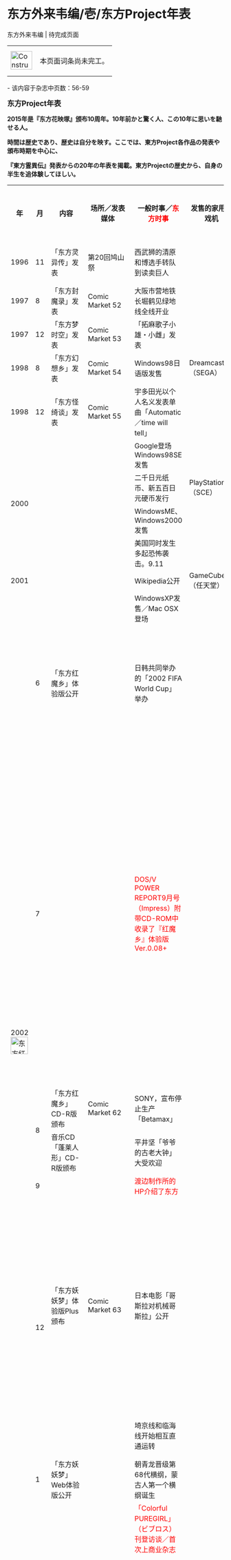 # 东方外来韦编/壱/东方Project年表

<!-- source html: G:\repos\THBWiki-Markdown-Builder\THBWikiMarkdown\Temp\main\4\4f\ns0%3A%E4%B8%9C%E6%96%B9%E5%A4%96%E6%9D%A5%E9%9F%A6%E7%BC%96%2F%E5%A3%B1%2F%E4%B8%9C%E6%96%B9Project%E5%B9%B4%E8%A1%A8.html -->

东方外来韦编 | 待完成页面

<center>

<table>
<tbody><tr>
<td class="mbox-image"><div style="width: 52px;">
  <a href="./文件-ConstructionClock.png.md" class="image"><img alt="ConstructionClock.png" src="https://upload.thwiki.cc/thumb/f/f1/ConstructionClock.png/50px-ConstructionClock.png" decoding="async" loading="lazy" width="50" height="43" srcset="https://upload.thwiki.cc/thumb/f/f1/ConstructionClock.png/75px-ConstructionClock.png 1.5x, https://upload.thwiki.cc/thumb/f/f1/ConstructionClock.png/100px-ConstructionClock.png 2x" data-file-width="689" data-file-height="587"></a></div></td>
<td class="mbox-text" style=""><br>本页面词条尚未完工。<br><br></td>
</tr>
</tbody></table>


</center>
- 该内容于杂志中页数：56-59

  
<big> **东方Project年表** </big>  

 **2015年是『东方花映塚』颁布10周年。10年前かと驚く人、この10年に思いを馳せる人。**   

 **時間は歴史であり、歴史は自分を映す。ここでは、東方Project各作品の発表や頒布時期を中心に、**   

 **『東方霊異伝』発表からの20年の年表を揭載。東方Projectの歴史から、自身の半生を追体験してほしい。** 
  


<table>

<tbody><tr>
<th>年</th>
<th>月</th>
<th>内容</th>
<th>场所／发表媒体</th>
<th>一般时事／<span style="color:red;">东方时事</span></th>
<th>发售的家用游戏机</th>
<th>备考</th>
<th>初登场角色
</th></tr>
<tr>
<td>1996</td>
<td>11</td>
<td>「东方灵异传」发表</td>
<td>第20回鸠山祭</td>
<td>西武狮的清原和博选手转队到读卖巨人</td>
<td></td>
<td></td>
<td>博丽灵梦
</td></tr>
<tr>
<td>1997</td>
<td>8</td>
<td>「东方封魔录」发表</td>
<td>Comic Market 52</td>
<td>大阪市营地铁长堀鹤见绿地线全线开业</td>
<td></td>
<td></td>
<td>魔理沙
</td></tr>
<tr>
<td>1997</td>
<td>12</td>
<td>「东方梦时空」发表</td>
<td>Comic Market 53</td>
<td>「拓麻歌子小雄・小雌」发表</td>
<td></td>
<td></td>
<td>
</td></tr>
<tr>
<td>1998</td>
<td>8</td>
<td>「东方幻想乡」发表</td>
<td>Comic Market 54</td>
<td>Windows98日语版发售</td>
<td>Dreamcast（SEGA）</td>
<td></td>
<td>幽香
</td></tr>
<tr>
<td>1998</td>
<td>12</td>
<td>「东方怪绮谈」发表</td>
<td>Comic Market 55</td>
<td>宇多田光以个人名义发表单曲「Automatic／time will tell」</td>
<td></td>
<td></td>
<td>爱丽丝
</td></tr>
<tr>
<td></td>
<td></td>
<td></td>
<td></td>
<td>Google登场<br>Windows98SE发售</td>
<td></td>
<td></td>
<td>
</td></tr>
<tr>
<td rowspan="2">2000</td>
<td></td>
<td></td>
<td></td>
<td>二千日元纸币、新五百日元硬币发行</td>
<td>PlayStation2（SCE）</td>
<td></td>
<td>
</td></tr>
<tr>
<td></td>
<td></td>
<td></td>
<td>WindowsME、Windows2000发售</td>
<td></td>
<td></td>
<td>
</td></tr>
<tr>
<td rowspan="3">2001</td>
<td></td>
<td></td>
<td></td>
<td>美国同时发生多起恐怖袭击。9.11</td>
<td></td>
<td></td>
<td>
</td></tr>
<tr>
<td></td>
<td></td>
<td></td>
<td>Wikipedia公开</td>
<td>GameCube（任天堂）</td>
<td></td>
<td>
</td></tr>
<tr>
<td></td>
<td></td>
<td></td>
<td>WindowsXP发售／Mac OSX登场</td>
<td></td>
<td></td>
<td>
</td></tr>
<tr>
<td rowspan="7">2002<br><a href="./东方红魔乡.md" title="东方红魔乡"><img alt="东方红魔乡封面.jpg" src="https://upload.thwiki.cc/thumb/b/b2/%E4%B8%9C%E6%96%B9%E7%BA%A2%E9%AD%94%E4%B9%A1%E5%B0%81%E9%9D%A2.jpg/40px-%E4%B8%9C%E6%96%B9%E7%BA%A2%E9%AD%94%E4%B9%A1%E5%B0%81%E9%9D%A2.jpg" decoding="async" loading="lazy" width="40" height="40" srcset="https://upload.thwiki.cc/thumb/b/b2/%E4%B8%9C%E6%96%B9%E7%BA%A2%E9%AD%94%E4%B9%A1%E5%B0%81%E9%9D%A2.jpg/60px-%E4%B8%9C%E6%96%B9%E7%BA%A2%E9%AD%94%E4%B9%A1%E5%B0%81%E9%9D%A2.jpg 1.5x, https://upload.thwiki.cc/thumb/b/b2/%E4%B8%9C%E6%96%B9%E7%BA%A2%E9%AD%94%E4%B9%A1%E5%B0%81%E9%9D%A2.jpg/80px-%E4%B8%9C%E6%96%B9%E7%BA%A2%E9%AD%94%E4%B9%A1%E5%B0%81%E9%9D%A2.jpg 2x" data-file-width="480" data-file-height="474"></a></td>
<td>6</td>
<td>「东方红魔乡」体验版公开</td>
<td></td>
<td>日韩共同举办的「2002 FIFA World Cup」举办</td>
<td></td>
<td></td>
<td>露米娅／琪露诺／红美铃
</td></tr>
<tr>
<td>7</td>
<td></td>
<td></td>
<td><span style="color:red;">DOS/V POWER REPORT9月号（Impress）附带CD-ROM中收录了『红魔乡』体验版Ver.0.08+</span></td>
<td></td>
<td></td>
<td>帕秋莉·诺蕾姬／十六夜咲夜／蕾米莉亚·斯卡蕾特／芙兰朵露·斯卡蕾特<sup id="cite_ref-1" class="reference"><a href="#cite_note-1">1</a></sup>
</td></tr>
<tr>
<td rowspan="2">8</td>
<td>「东方红魔乡」CD-R版颁布</td>
<td>Comic Market 62</td>
<td>SONY，宣布停止生产「Betamax」</td>
<td></td>
<td>印刷版于同年9/27开始店铺委托</td>
<td>
</td></tr>
<tr>
<td>音乐CD「蓬莱人形」CD-R版颁布</td>
<td></td>
<td>平井坚「爷爷的古老大钟」大受欢迎</td>
<td></td>
<td>印刷版在C63</td>
<td>
</td></tr>
<tr>
<td>9</td>
<td></td>
<td></td>
<td><span style="color:red;">渡边制作所的HP介绍了东方</span></td>
<td></td>
<td></td>
<td>
</td></tr>
<tr>
<td rowspan="2">12</td>
<td>「东方妖妖梦」体验版Plus颁布</td>
<td>Comic Market 63</td>
<td>日本电影「哥斯拉对机械哥斯拉」公开</td>
<td></td>
<td>过去有过体验版plus（有大量音乐数据）</td>
<td>蕾蒂·霍瓦特洛克／橙／爱丽丝·玛格特洛依德
</td></tr>
<tr>
<td></td>
<td></td>
<td>埼京线和临海线开始相互直通运转</td>
<td></td>
<td>C63有东方Project二次创作社团1个</td>
<td>
</td></tr>
<tr>
<td rowspan="4">2003<br><a href="./东方妖妖梦.md" title="东方妖妖梦"><img alt="东方妖妖梦封面.jpg" src="https://upload.thwiki.cc/thumb/a/a7/%E4%B8%9C%E6%96%B9%E5%A6%96%E5%A6%96%E6%A2%A6%E5%B0%81%E9%9D%A2.jpg/40px-%E4%B8%9C%E6%96%B9%E5%A6%96%E5%A6%96%E6%A2%A6%E5%B0%81%E9%9D%A2.jpg" decoding="async" loading="lazy" width="40" height="40" srcset="https://upload.thwiki.cc/thumb/a/a7/%E4%B8%9C%E6%96%B9%E5%A6%96%E5%A6%96%E6%A2%A6%E5%B0%81%E9%9D%A2.jpg/60px-%E4%B8%9C%E6%96%B9%E5%A6%96%E5%A6%96%E6%A2%A6%E5%B0%81%E9%9D%A2.jpg 1.5x, https://upload.thwiki.cc/thumb/a/a7/%E4%B8%9C%E6%96%B9%E5%A6%96%E5%A6%96%E6%A2%A6%E5%B0%81%E9%9D%A2.jpg/80px-%E4%B8%9C%E6%96%B9%E5%A6%96%E5%A6%96%E6%A2%A6%E5%B0%81%E9%9D%A2.jpg 2x" data-file-width="1000" data-file-height="988"></a></td>
<td>1</td>
<td>「东方妖妖梦」Web体验版公开</td>
<td></td>
<td>朝青龙晋级第68代横纲，蒙古人第一个横纲诞生</td>
<td></td>
<td></td>
<td>
</td></tr>
<tr>
<td rowspan="2">8</td>
<td></td>
<td></td>
<td><span style="color:red;">「Colorful PUREGIRL」（ビブロス）刊登访谈／首次上商业杂志</span></td>
<td></td>
<td></td>
<td>
</td></tr>
<tr>
<td>「东方妖妖梦」颁布</td>
<td>Comic Market 64</td>
<td>西方电影「加勒比海盗／黑珍珠号的诅咒」公开</td>
<td></td>
<td>东方关联社团数：12个</td>
<td>莉莉霍瓦特／露娜萨·普莉兹姆利巴／梅露兰·普莉兹姆利巴／莉莉卡·普莉兹姆利巴
</td></tr>
<tr>
<td>12</td>
<td>音乐CD「莲台野夜行」颁布</td>
<td>Comic Market 65</td>
<td>地面数字电视于一部分地区开始放送</td>
<td></td>
<td>「秘封俱乐部」第1弹</td>
<td>宇佐见莲子／玛艾露贝莉·赫恩
</td></tr>
<tr>
<td rowspan="11">2004<br><a href="./东方永夜抄.md" title="东方永夜抄"><img alt="东方永夜抄封面.jpg" src="https://upload.thwiki.cc/thumb/e/ee/%E4%B8%9C%E6%96%B9%E6%B0%B8%E5%A4%9C%E6%8A%84%E5%B0%81%E9%9D%A2.jpg/40px-%E4%B8%9C%E6%96%B9%E6%B0%B8%E5%A4%9C%E6%8A%84%E5%B0%81%E9%9D%A2.jpg" decoding="async" loading="lazy" width="40" height="40" srcset="https://upload.thwiki.cc/thumb/e/ee/%E4%B8%9C%E6%96%B9%E6%B0%B8%E5%A4%9C%E6%8A%84%E5%B0%81%E9%9D%A2.jpg/60px-%E4%B8%9C%E6%96%B9%E6%B0%B8%E5%A4%9C%E6%8A%84%E5%B0%81%E9%9D%A2.jpg 1.5x, https://upload.thwiki.cc/thumb/e/ee/%E4%B8%9C%E6%96%B9%E6%B0%B8%E5%A4%9C%E6%8A%84%E5%B0%81%E9%9D%A2.jpg/80px-%E4%B8%9C%E6%96%B9%E6%B0%B8%E5%A4%9C%E6%8A%84%E5%B0%81%E9%9D%A2.jpg 2x" data-file-width="1000" data-file-height="988"></a><br><br><a href="./东方萃梦想.md" title="东方萃梦想"><img alt="东方萃梦想封面.jpg" src="https://upload.thwiki.cc/thumb/8/87/%E4%B8%9C%E6%96%B9%E8%90%83%E6%A2%A6%E6%83%B3%E5%B0%81%E9%9D%A2.jpg/40px-%E4%B8%9C%E6%96%B9%E8%90%83%E6%A2%A6%E6%83%B3%E5%B0%81%E9%9D%A2.jpg" decoding="async" loading="lazy" width="40" height="40" srcset="https://upload.thwiki.cc/thumb/8/87/%E4%B8%9C%E6%96%B9%E8%90%83%E6%A2%A6%E6%83%B3%E5%B0%81%E9%9D%A2.jpg/60px-%E4%B8%9C%E6%96%B9%E8%90%83%E6%A2%A6%E6%83%B3%E5%B0%81%E9%9D%A2.jpg 1.5x, https://upload.thwiki.cc/thumb/8/87/%E4%B8%9C%E6%96%B9%E8%90%83%E6%A2%A6%E6%83%B3%E5%B0%81%E9%9D%A2.jpg/80px-%E4%B8%9C%E6%96%B9%E8%90%83%E6%A2%A6%E6%83%B3%E5%B0%81%E9%9D%A2.jpg 2x" data-file-width="606" data-file-height="600"></a></td>
<td>1</td>
<td>小说「东方香霖堂」开始连载</td>
<td>Colorful PUREGIRL（ビブロス）</td>
<td>GBA「精灵宝可梦 火红·叶绿」发售</td>
<td></td>
<td></td>
<td>森近霖之助
</td></tr>
<tr>
<td>3</td>
<td></td>
<td></td>
<td>mixi开始服务（FB日语版则在2008年）</td>
<td></td>
<td></td>
<td>
</td></tr>
<tr>
<td rowspan="3">4</td>
<td>第1回「博丽神社例大祭」举办</td>
<td>大田区产业广场PiO</td>
<td>TV动画「keroro军曹」开始播送</td>
<td></td>
<td>以例大祭用妖妖梦体验版为比赛内容的Score Attack大会</td>
<td>
</td></tr>
<tr>
<td>「东方永夜抄」体验版Plus颁布</td>
<td></td>
<td>营团地铁民营化后东京地铁诞生</td>
<td></td>
<td></td>
<td>莉格露·奈特巴格／米斯蒂娅·萝蕾拉／上白泽慧音
</td></tr>
<tr>
<td>「东方萃梦想」动作试验版颁布</td>
<td></td>
<td>法科研究生院设立</td>
<td></td>
<td>与黄昏边境共同开发</td>
<td>
</td></tr>
<tr>
<td rowspan="2">8</td>
<td>「东方永夜抄」颁布</td>
<td>Comic Market 66</td>
<td>柔道男子60kg级的野村忠宏选手达成奥林匹克运动会三连霸</td>
<td></td>
<td></td>
<td>铃仙·优昙华院·因幡／八意永琳／蓬莱山辉夜／藤原妹红
</td></tr>
<tr>
<td>「东方萃梦想」体验版颁布</td>
<td></td>
<td>TV电视剧「冬季恋歌」最终回</td>
<td></td>
<td></td>
<td>
</td></tr>
<tr>
<td>10</td>
<td></td>
<td></td>
<td><span style="color:red;">在明治大学公演「东方的黎明」</span></td>
<td></td>
<td></td>
<td>
</td></tr>
<tr>
<td rowspan="2">12</td>
<td>音乐CD「梦违科学世纪」颁布</td>
<td>Comic Market 67</td>
<td>东京国际空港的国内线第2旅客航站楼开馆</td>
<td></td>
<td>「秘封俱乐部」第2弹</td>
<td></td>
<td>
</td></tr>
<tr>
<td>「东方萃梦想」颁布</td>
<td></td>
<td>福冈软银鹰诞生</td>
<td></td>
<td></td>
<td>伊吹萃香
</td></tr>
<tr>
<td>12</td>
<td></td>
<td></td>
<td>我我欺诈的名称由警视厅统一为汇款欺诈</td>
<td>Nintendo DS（任天堂）<br>PlayStation Portable（SCE）</td>
<td></td>
<td>
</td></tr>
<tr>
<td rowspan="8">2005<br><a href="./东方花映塚.md" title="东方花映塚"><img alt="东方花映塚封面.jpg" src="https://upload.thwiki.cc/thumb/6/67/%E4%B8%9C%E6%96%B9%E8%8A%B1%E6%98%A0%E5%A1%9A%E5%B0%81%E9%9D%A2.jpg/40px-%E4%B8%9C%E6%96%B9%E8%8A%B1%E6%98%A0%E5%A1%9A%E5%B0%81%E9%9D%A2.jpg" decoding="async" loading="lazy" width="40" height="40" srcset="https://upload.thwiki.cc/thumb/6/67/%E4%B8%9C%E6%96%B9%E8%8A%B1%E6%98%A0%E5%A1%9A%E5%B0%81%E9%9D%A2.jpg/60px-%E4%B8%9C%E6%96%B9%E8%8A%B1%E6%98%A0%E5%A1%9A%E5%B0%81%E9%9D%A2.jpg 1.5x, https://upload.thwiki.cc/thumb/6/67/%E4%B8%9C%E6%96%B9%E8%8A%B1%E6%98%A0%E5%A1%9A%E5%B0%81%E9%9D%A2.jpg/80px-%E4%B8%9C%E6%96%B9%E8%8A%B1%E6%98%A0%E5%A1%9A%E5%B0%81%E9%9D%A2.jpg 2x" data-file-width="1001" data-file-height="989"></a><br><br><a href="./东方文花帖.md" title="东方文花帖"><img alt="东方文花帖封面.jpg" src="https://upload.thwiki.cc/thumb/4/43/%E4%B8%9C%E6%96%B9%E6%96%87%E8%8A%B1%E5%B8%96%E5%B0%81%E9%9D%A2.jpg/40px-%E4%B8%9C%E6%96%B9%E6%96%87%E8%8A%B1%E5%B8%96%E5%B0%81%E9%9D%A2.jpg" decoding="async" loading="lazy" width="40" height="40" srcset="https://upload.thwiki.cc/thumb/4/43/%E4%B8%9C%E6%96%B9%E6%96%87%E8%8A%B1%E5%B8%96%E5%B0%81%E9%9D%A2.jpg/60px-%E4%B8%9C%E6%96%B9%E6%96%87%E8%8A%B1%E5%B8%96%E5%B0%81%E9%9D%A2.jpg 1.5x, https://upload.thwiki.cc/thumb/4/43/%E4%B8%9C%E6%96%B9%E6%96%87%E8%8A%B1%E5%B8%96%E5%B0%81%E9%9D%A2.jpg/80px-%E4%B8%9C%E6%96%B9%E6%96%87%E8%8A%B1%E5%B8%96%E5%B0%81%E9%9D%A2.jpg 2x" data-file-width="1000" data-file-height="988"></a>
</td>
<td rowspan="2">5</td>
<td>第2回「博丽神社例大祭」举办</td>
<td></td>
<td>PC游戏「侠盗猎车手Ⅲ」被国内多数自治团体指定为有害图书</td>
<td></td>
<td></td>
<td>
</td></tr>
<tr>
<td>「东方花映塚」体验版Plus颁布</td>
<td></td>
<td>最后一次实施废止确定巨额纳税人（富豪排名榜）的告示</td>
<td></td>
<td></td>
<td>
</td></tr>
<tr>
<td>6</td>
<td>漫画「东方三月精」（松仓版）连载</td>
<td>Comp-Ace（角川书店）</td>
<td>国内检测出首例禽流感</td>
<td></td>
<td></td>
<td>桑尼米尔克／露娜切露德／斯塔萨菲雅
</td></tr>
<tr>
<td rowspan="2">8</td>
<td>书籍「东方文花帖」发售</td>
<td>一迅社</td>
<td>iTunes Music Store于日本开始服务</td>
<td></td>
<td></td>
<td>射命丸文
</td></tr>
<tr>
<td>「东方花映塚」颁布</td>
<td>Comic Market 68</td>
<td>筑波快线开通</td>
<td></td>
<td></td>
<td>风见幽香／小野塚小町／四季映姬·夜摩仙那度
</td></tr>
<tr>
<td>10</td>
<td>同人志「东方紫香花」发售</td>
<td>株式会社虎之穴</td>
<td>大震撼达成Classic三冠</td>
<td></td>
<td></td>
<td>
</td></tr>
<tr>
<td rowspan="2">12</td>
<td>「东方文花帖」颁布</td>
<td>Comic Market 69</td>
<td>日本发售第一支支持1seg的移动电话「W33SA」</td>
<td></td>
<td></td>
<td>
</td></tr>
<tr>
<td></td>
<td></td>
<td>AKB48初登场</td>
<td>Xbox 360（Microsoft）</td>
<td></td>
<td>
</td></tr>
<tr>
<td rowspan="10">2006</td>
<td>4</td>
<td></td>
<td></td>
<td><span style="color:red;">ビブロス倒闭导致「香霖堂」的连载一时中断</span></td>
<td></td>
<td></td>
<td>
</td></tr>
<tr>
<td rowspan="3">5</td>
<td>第3回「博丽神社例大祭」举办</td>
<td>池袋Sunshine City文化会馆</td>
<td>日本成为联合国人权理事会的理事国</td>
<td></td>
<td></td>
<td>
</td></tr>
<tr>
<td>音乐CD「卯酉东海道」颁布</td>
<td></td>
<td>秋叶原的交通博物馆闭馆</td>
<td></td>
<td>「秘封俱乐部」第3弹</td>
<td>
</td></tr>
<tr>
<td>音乐CD「幺乐团的历史1」颁布</td>
<td></td>
<td>TV动画「凉宫春日的忧郁」播送</td>
<td></td>
<td>旧作的Soundtrack系列</td>
<td>稗田阿求
</td></tr>
<tr>
<td>8</td>
<td>音乐CD「大空魔术」颁布</td>
<td>Comic Market 70</td>
<td>冥王星被移除行星并归入矮行星</td>
<td></td>
<td>「秘封俱乐部」第4弹</td>
<td>
</td></tr>
<tr>
<td>11</td>
<td>京都国际漫画博物馆开馆</td>
<td></td>
<td></td>
<td>PlayStation3（SEC）</td>
<td></td>
<td>
</td></tr>
<tr>
<td rowspan="4">12</td>
<td>书籍「东方求闻史纪」发售</td>
<td>一迅社</td>
<td>地面数字电视于日本全国开始放送</td>
<td>Wii（任天堂）</td>
<td></td>
<td>
</td></tr>
<tr>
<td>音乐CD「幺乐团的历史2」颁布</td>
<td>Comic Market 71</td>
<td>「mixi」入选新语、流行语大赏Top10</td>
<td></td>
<td></td>
<td>
</td></tr>
<tr>
<td>音乐CD「幺乐团的历史3」颁布</td>
<td></td>
<td></td>
<td></td>
<td></td>
<td>
</td></tr>
<tr>
<td></td>
<td></td>
<td>niconico视频（暂定）开始服务</td>
<td></td>
<td></td>
<td>
</td></tr>
<tr>
<td rowspan="13">2007<br><a href="./东方风神录.md" title="东方风神录"><img alt="东方风神录封面.jpg" src="https://upload.thwiki.cc/thumb/4/49/%E4%B8%9C%E6%96%B9%E9%A3%8E%E7%A5%9E%E5%BD%95%E5%B0%81%E9%9D%A2.jpg/40px-%E4%B8%9C%E6%96%B9%E9%A3%8E%E7%A5%9E%E5%BD%95%E5%B0%81%E9%9D%A2.jpg" decoding="async" loading="lazy" width="40" height="40" srcset="https://upload.thwiki.cc/thumb/4/49/%E4%B8%9C%E6%96%B9%E9%A3%8E%E7%A5%9E%E5%BD%95%E5%B0%81%E9%9D%A2.jpg/60px-%E4%B8%9C%E6%96%B9%E9%A3%8E%E7%A5%9E%E5%BD%95%E5%B0%81%E9%9D%A2.jpg 1.5x, https://upload.thwiki.cc/thumb/4/49/%E4%B8%9C%E6%96%B9%E9%A3%8E%E7%A5%9E%E5%BD%95%E5%B0%81%E9%9D%A2.jpg/80px-%E4%B8%9C%E6%96%B9%E9%A3%8E%E7%A5%9E%E5%BD%95%E5%B0%81%E9%9D%A2.jpg 2x" data-file-width="1000" data-file-height="988"></a></td>
<td>1</td>
<td>书籍「东方三月精」（松仓版）发售</td>
<td>角川书店</td>
<td>Windows Vista发售</td>
<td></td>
<td></td>
<td>
</td></tr>
<tr>
<td>3</td>
<td></td>
<td></td>
<td>niconico视频恢复服务</td>
<td></td>
<td></td>
<td>
</td></tr>
<tr>
<td rowspan="2">5</td>
<td>第4回「博丽神社例大祭」举办</td>
<td>池袋Sunshine City文化会馆</td>
<td>警察厅开始实施搜查特别报奖金制度</td>
<td></td>
<td></td>
<td>
</td></tr>
<tr>
<td>「东方风神录」体验版颁布</td>
<td></td>
<td></td>
<td></td>
<td></td>
<td>秋静叶／秋穰子／键山雏／河城荷取
</td></tr>
<tr>
<td rowspan="3">6</td>
<td>漫画「东方儚月抄」开始连载</td>
<td>ComicRex（一迅社）</td>
<td>驾驶证新增中型、中型第二种、中型临时证</td>
<td></td>
<td></td>
<td>绵月丰姬／绵月依姬
</td></tr>
<tr>
<td>小说「东方儚月抄」开始连载</td>
<td>Chara☆Mel（一迅社）</td>
<td></td>
<td></td>
<td></td>
<td>
</td></tr>
<tr>
<td>漫画「月上的因幡和地上的因幡」开始连载</td>
<td>まんが4コマKINGSぱれっと（一迅社）</td>
<td></td>
<td></td>
<td></td>
<td>
</td></tr>
<tr>
<td rowspan="3">8</td>
<td>「东方风神录」颁布</td>
<td>Comic Market 72</td>
<td>作为世界SF大会首次在亚洲举办的Nippon2007召开</td>
<td></td>
<td></td>
<td>犬走椛／东风谷早苗／八坂神奈子／洩矢诹访子
</td></tr>
<tr>
<td>「东方绯想天」体验版颁布</td>
<td></td>
<td>「初音未来」发售</td>
<td></td>
<td></td>
<td>
</td></tr>
<tr>
<td></td>
<td></td>
<td><span style="color:red;">在第38回一桥祭公演「幻想传承～创作的继承与终点～」</span></td>
<td></td>
<td></td>
<td>
</td></tr>
<tr>
<td rowspan="3">12</td>
<td>音乐CD「幺乐团的历史4」颁布</td>
<td>Comic Market 73</td>
<td>音乐社团「郁金香」解散</td>
<td></td>
<td></td>
<td>
</td></tr>
<tr>
<td>音乐CD「幺乐团的历史5」颁布</td>
<td></td>
<td></td>
<td></td>
<td></td>
<td>
</td></tr>
<tr>
<td></td>
<td></td>
<td><span style="color:red;">酒鬼会「黄昏酒场～Uwabami Breakers～」颁布</span></td>
<td></td>
<td></td>
<td>
</td></tr>
<tr>
<td rowspan="7">2008<br><a href="./东方地灵殿.md" title="东方地灵殿"><img alt="东方地灵殿封面.jpg" src="https://upload.thwiki.cc/thumb/7/79/%E4%B8%9C%E6%96%B9%E5%9C%B0%E7%81%B5%E6%AE%BF%E5%B0%81%E9%9D%A2.jpg/40px-%E4%B8%9C%E6%96%B9%E5%9C%B0%E7%81%B5%E6%AE%BF%E5%B0%81%E9%9D%A2.jpg" decoding="async" loading="lazy" width="40" height="40" srcset="https://upload.thwiki.cc/thumb/7/79/%E4%B8%9C%E6%96%B9%E5%9C%B0%E7%81%B5%E6%AE%BF%E5%B0%81%E9%9D%A2.jpg/60px-%E4%B8%9C%E6%96%B9%E5%9C%B0%E7%81%B5%E6%AE%BF%E5%B0%81%E9%9D%A2.jpg 1.5x, https://upload.thwiki.cc/thumb/7/79/%E4%B8%9C%E6%96%B9%E5%9C%B0%E7%81%B5%E6%AE%BF%E5%B0%81%E9%9D%A2.jpg/80px-%E4%B8%9C%E6%96%B9%E5%9C%B0%E7%81%B5%E6%AE%BF%E5%B0%81%E9%9D%A2.jpg 2x" data-file-width="1000" data-file-height="988"></a><br><br><a href="./东方绯想天.md" title="东方绯想天"><img alt="东方绯想天封面.jpg" src="https://upload.thwiki.cc/thumb/f/f4/%E4%B8%9C%E6%96%B9%E7%BB%AF%E6%83%B3%E5%A4%A9%E5%B0%81%E9%9D%A2.jpg/40px-%E4%B8%9C%E6%96%B9%E7%BB%AF%E6%83%B3%E5%A4%A9%E5%B0%81%E9%9D%A2.jpg" decoding="async" loading="lazy" width="40" height="40" srcset="https://upload.thwiki.cc/thumb/f/f4/%E4%B8%9C%E6%96%B9%E7%BB%AF%E6%83%B3%E5%A4%A9%E5%B0%81%E9%9D%A2.jpg/60px-%E4%B8%9C%E6%96%B9%E7%BB%AF%E6%83%B3%E5%A4%A9%E5%B0%81%E9%9D%A2.jpg 1.5x, https://upload.thwiki.cc/thumb/f/f4/%E4%B8%9C%E6%96%B9%E7%BB%AF%E6%83%B3%E5%A4%A9%E5%B0%81%E9%9D%A2.jpg/80px-%E4%B8%9C%E6%96%B9%E7%BB%AF%E6%83%B3%E5%A4%A9%E5%B0%81%E9%9D%A2.jpg 2x" data-file-width="400" data-file-height="395"></a></td>
<td>1</td>
<td>漫画「东方三月精」（比良坂版1）1卷发售</td>
<td>角川书店</td>
<td>松下电器产业发表从10月开始更名为Panasonic株式会社</td>
<td></td>
<td></td>
<td>
</td></tr>
<tr>
<td>4</td>
<td>漫画「东方儚月抄」上卷发售</td>
<td>一迅社</td>
<td></td>
<td></td>
<td></td>
<td>
</td></tr>
<tr>
<td rowspan="3">5</td>
<td>第5回「博丽神社例大祭」举办</td>
<td>东京国际展示场</td>
<td>时隔19年系列新作「夺宝奇兵4／水晶头骨王国」公开</td>
<td></td>
<td></td>
<td>
</td></tr>
<tr>
<td>「东方地灵殿」体验版颁布</td>
<td></td>
<td></td>
<td></td>
<td></td>
<td>琪斯美／黑谷山女／水桥帕露西／古明地觉<sup id="cite_ref-2" class="reference"><a href="#cite_note-2">2</a></sup>
</td></tr>
<tr>
<td>「东方绯想天」颁布</td>
<td></td>
<td></td>
<td></td>
<td></td>
<td>永江衣玖／比那名居天子
</td></tr>
<tr>
<td>8</td>
<td>「东方地灵殿」颁布</td>
<td>Comic Market 74</td>
<td>在北京奥林匹克运动会上北岛康介成功连续在2次奥林匹克运动会上称霸2种项目</td>
<td></td>
<td></td>
<td>火焰猫燐／灵乌路空／古明地恋
</td></tr>
<tr>
<td>12</td>
<td>漫画「东方儚月抄」中卷发售</td>
<td>一迅社</td>
<td>新宿KOMA剧场闭馆</td>
<td></td>
<td></td>
<td>
</td></tr>
<tr>
<td rowspan="12">2009<br><a href="./东方星莲船.md" title="东方星莲船"><img alt="东方星莲船封面.jpg" src="https://upload.thwiki.cc/thumb/0/0d/%E4%B8%9C%E6%96%B9%E6%98%9F%E8%8E%B2%E8%88%B9%E5%B0%81%E9%9D%A2.jpg/40px-%E4%B8%9C%E6%96%B9%E6%98%9F%E8%8E%B2%E8%88%B9%E5%B0%81%E9%9D%A2.jpg" decoding="async" loading="lazy" width="40" height="40" srcset="https://upload.thwiki.cc/thumb/0/0d/%E4%B8%9C%E6%96%B9%E6%98%9F%E8%8E%B2%E8%88%B9%E5%B0%81%E9%9D%A2.jpg/60px-%E4%B8%9C%E6%96%B9%E6%98%9F%E8%8E%B2%E8%88%B9%E5%B0%81%E9%9D%A2.jpg 1.5x, https://upload.thwiki.cc/thumb/0/0d/%E4%B8%9C%E6%96%B9%E6%98%9F%E8%8E%B2%E8%88%B9%E5%B0%81%E9%9D%A2.jpg/80px-%E4%B8%9C%E6%96%B9%E6%98%9F%E8%8E%B2%E8%88%B9%E5%B0%81%E9%9D%A2.jpg 2x" data-file-width="1000" data-file-height="988"></a><br><br><a href="./东方非想天则.md" title="东方非想天则"><img alt="东方非想天则封面.jpg" src="https://upload.thwiki.cc/thumb/5/5a/%E4%B8%9C%E6%96%B9%E9%9D%9E%E6%83%B3%E5%A4%A9%E5%88%99%E5%B0%81%E9%9D%A2.jpg/40px-%E4%B8%9C%E6%96%B9%E9%9D%9E%E6%83%B3%E5%A4%A9%E5%88%99%E5%B0%81%E9%9D%A2.jpg" decoding="async" loading="lazy" width="40" height="40" srcset="https://upload.thwiki.cc/thumb/5/5a/%E4%B8%9C%E6%96%B9%E9%9D%9E%E6%83%B3%E5%A4%A9%E5%88%99%E5%B0%81%E9%9D%A2.jpg/60px-%E4%B8%9C%E6%96%B9%E9%9D%9E%E6%83%B3%E5%A4%A9%E5%88%99%E5%B0%81%E9%9D%A2.jpg 1.5x, https://upload.thwiki.cc/thumb/5/5a/%E4%B8%9C%E6%96%B9%E9%9D%9E%E6%83%B3%E5%A4%A9%E5%88%99%E5%B0%81%E9%9D%A2.jpg/80px-%E4%B8%9C%E6%96%B9%E9%9D%9E%E6%83%B3%E5%A4%A9%E5%88%99%E5%B0%81%E9%9D%A2.jpg 2x" data-file-width="400" data-file-height="395"></a></td>
<td>2</td>
<td>漫画「东方三月精」（比良坂版1）2卷发售</td>
<td>角川书店</td>
<td>世界首次作成月全体的地形图以及重力地图发表</td>
<td></td>
<td></td>
<td>
</td></tr>
<tr>
<td rowspan="2">3</td>
<td>第6回「博丽神社例大祭」举办</td>
<td>东京国际展示场</td>
<td></td>
<td></td>
<td></td>
<td>
</td></tr>
<tr>
<td>「东方星莲船」体验版颁布</td>
<td></td>
<td></td>
<td></td>
<td></td>
<td>娜兹玲／多多良小伞／云居一轮&amp;云山
</td></tr>
<tr>
<td>7</td>
<td>书籍「The Grimoire of Marisa」发售</td>
<td>一迅社</td>
<td>国际空间站的实验舱「希望号」完成</td>
<td></td>
<td></td>
<td>
</td></tr>
<tr>
<td rowspan="4">8</td>
<td>「东方星莲船」颁布</td>
<td>Comic Market 76</td>
<td></td>
<td></td>
<td>队尾二股事件</td>
<td>村纱水蜜／寅丸星／圣白莲／封兽鵺
</td></tr>
<tr>
<td>「东方非想天则」颁布</td>
<td></td>
<td>第45回众议院议员选举的结果，民主党获得政权</td>
<td></td>
<td></td>
<td>
</td></tr>
<tr>
<td>漫画「月上的因幡和地上的因幡」上</td>
<td>一迅社</td>
<td></td>
<td></td>
<td></td>
<td>
</td></tr>
<tr>
<td>漫画「东方三月精」（比良坂版1）3卷发售</td>
<td>角川书店</td>
<td></td>
<td></td>
<td></td>
<td>
</td></tr>
<tr>
<td rowspan="2">10</td>
<td>漫画「东方儚月抄」底卷发售</td>
<td>一迅社</td>
<td></td>
<td></td>
<td></td>
<td>
</td></tr>
<tr>
<td></td>
<td></td>
<td><span style="color:red;">niconico视频（ββ）按IM@S／VOCALOID／东方进行分区</span></td>
<td></td>
<td></td>
<td>
</td></tr>
<tr>
<td rowspan="2">12</td>
<td>小说「东方儚月抄」发售</td>
<td>一迅社</td>
<td>「草食男」入选新语、流行语大赏Top10</td>
<td></td>
<td></td>
<td>
</td></tr>
<tr>
<td>专栏「博丽神主的游戏为先还是酒为先」开始连载</td>
<td>CompAce（角川书店）</td>
<td></td>
<td></td>
<td></td>
<td>
</td></tr>
<tr>
<td rowspan="9">2010<br><a href="./东方文花帖DS.md" title="东方文花帖DS"><img alt="东方文花帖DS封面.jpg" src="https://upload.thwiki.cc/thumb/f/f2/%E4%B8%9C%E6%96%B9%E6%96%87%E8%8A%B1%E5%B8%96DS%E5%B0%81%E9%9D%A2.jpg/40px-%E4%B8%9C%E6%96%B9%E6%96%87%E8%8A%B1%E5%B8%96DS%E5%B0%81%E9%9D%A2.jpg" decoding="async" loading="lazy" width="40" height="40" srcset="https://upload.thwiki.cc/thumb/f/f2/%E4%B8%9C%E6%96%B9%E6%96%87%E8%8A%B1%E5%B8%96DS%E5%B0%81%E9%9D%A2.jpg/60px-%E4%B8%9C%E6%96%B9%E6%96%87%E8%8A%B1%E5%B8%96DS%E5%B0%81%E9%9D%A2.jpg 1.5x, https://upload.thwiki.cc/thumb/f/f2/%E4%B8%9C%E6%96%B9%E6%96%87%E8%8A%B1%E5%B8%96DS%E5%B0%81%E9%9D%A2.jpg/80px-%E4%B8%9C%E6%96%B9%E6%96%87%E8%8A%B1%E5%B8%96DS%E5%B0%81%E9%9D%A2.jpg 2x" data-file-width="1001" data-file-height="989"></a><br><br><a href="./妖精大战争.md" title="妖精大战争"><img alt="妖精大战争封面.jpg" src="https://upload.thwiki.cc/thumb/3/36/%E5%A6%96%E7%B2%BE%E5%A4%A7%E6%88%98%E4%BA%89%E5%B0%81%E9%9D%A2.jpg/40px-%E5%A6%96%E7%B2%BE%E5%A4%A7%E6%88%98%E4%BA%89%E5%B0%81%E9%9D%A2.jpg" decoding="async" loading="lazy" width="40" height="40" srcset="https://upload.thwiki.cc/thumb/3/36/%E5%A6%96%E7%B2%BE%E5%A4%A7%E6%88%98%E4%BA%89%E5%B0%81%E9%9D%A2.jpg/60px-%E5%A6%96%E7%B2%BE%E5%A4%A7%E6%88%98%E4%BA%89%E5%B0%81%E9%9D%A2.jpg 1.5x, https://upload.thwiki.cc/thumb/3/36/%E5%A6%96%E7%B2%BE%E5%A4%A7%E6%88%98%E4%BA%89%E5%B0%81%E9%9D%A2.jpg/80px-%E5%A6%96%E7%B2%BE%E5%A4%A7%E6%88%98%E4%BA%89%E5%B0%81%E9%9D%A2.jpg 2x" data-file-width="1000" data-file-height="988"></a>
</td>
<td rowspan="3">3</td>
<td>第7回「博丽神社例大祭」举办</td>
<td></td>
<td>建设中的东京天空树是日本最高的建筑物</td>
<td></td>
<td></td>
<td>
</td></tr>
<tr>
<td>「Double Spoiler」颁布</td>
<td></td>
<td></td>
<td></td>
<td></td>
<td>姬海棠果
</td></tr>
<tr>
<td>漫画「东方三月精」（比良坂版2）1卷发售</td>
<td>角川书店</td>
<td></td>
<td></td>
<td></td>
<td>
</td></tr>
<tr>
<td>5</td>
<td></td>
<td></td>
<td>NHK「MAG・NET ～漫画・动画・游戏的现场～」第5回的东方专集<sup id="cite_ref-3" class="reference"><a href="#cite_note-3">3</a></sup></td>
<td></td>
<td></td>
<td>
</td></tr>
<tr>
<td rowspan="2">7</td>
<td>漫画「月上的因幡和地上的因幡」下</td>
<td>一迅社</td>
<td>对Windows 2000停止支持</td>
<td></td>
<td></td>
<td>
</td></tr>
<tr>
<td>漫画「东方茨歌仙」开始连载</td>
<td>Chara☆Mel Febri（一迅社）</td>
<td></td>
<td></td>
<td></td>
<td>茨木华扇
</td></tr>
<tr>
<td rowspan="2">8</td>
<td>「妖精大战争」颁布</td>
<td>Comic Market 78</td>
<td></td>
<td></td>
<td></td>
<td>
</td></tr>
<tr>
<td></td>
<td></td>
<td><span style="color:red;">「从第二家开始的广播」第1回发布（※0回在同年8/6）</span></td>
<td></td>
<td></td>
<td>
</td></tr>
<tr>
<td>9</td>
<td>小说「东方香霖堂」发售</td>
<td>ASCII MEDIA WORKS</td>
<td>钓鱼岛及其附属岛屿中国渔船冲突事件</td>
<td></td>
<td></td>
<td>
</td></tr>
<tr>
<td rowspan="10">2011<br><a href="./东方神灵庙.md" title="东方神灵庙"><img alt="东方神灵庙封面.jpg" src="https://upload.thwiki.cc/thumb/7/74/%E4%B8%9C%E6%96%B9%E7%A5%9E%E7%81%B5%E5%BA%99%E5%B0%81%E9%9D%A2.jpg/40px-%E4%B8%9C%E6%96%B9%E7%A5%9E%E7%81%B5%E5%BA%99%E5%B0%81%E9%9D%A2.jpg" decoding="async" loading="lazy" width="40" height="40" srcset="https://upload.thwiki.cc/thumb/7/74/%E4%B8%9C%E6%96%B9%E7%A5%9E%E7%81%B5%E5%BA%99%E5%B0%81%E9%9D%A2.jpg/60px-%E4%B8%9C%E6%96%B9%E7%A5%9E%E7%81%B5%E5%BA%99%E5%B0%81%E9%9D%A2.jpg 1.5x, https://upload.thwiki.cc/thumb/7/74/%E4%B8%9C%E6%96%B9%E7%A5%9E%E7%81%B5%E5%BA%99%E5%B0%81%E9%9D%A2.jpg/80px-%E4%B8%9C%E6%96%B9%E7%A5%9E%E7%81%B5%E5%BA%99%E5%B0%81%E9%9D%A2.jpg 2x" data-file-width="1001" data-file-height="989"></a></td>
<td>2</td>
<td></td>
<td></td>
<td>Xbox 360「THE IDOLM@STER 2」发售</td>
<td>Nintendo 3DS（任天堂）</td>
<td></td>
<td>
</td></tr>
<tr>
<td rowspan="2">3</td>
<td></td>
<td></td>
<td>东日本大规模地震灾害</td>
<td></td>
<td></td>
<td>
</td></tr>
<tr>
<td>漫画「东方三月精」（比良坂版2）</td>
<td>角川书店</td>
<td></td>
<td></td>
<td></td>
<td>
</td></tr>
<tr>
<td>4</td>
<td>「东方神灵庙」Web体验版公开</td>
<td></td>
<td><span style="color:red;">※因为例大祭延期</span></td>
<td></td>
<td></td>
<td>幽谷响子／宫古芳香
</td></tr>
<tr>
<td rowspan="2">5</td>
<td>第8回「博丽神社例大祭」举办</td>
<td>东京国际展示场</td>
<td></td>
<td></td>
<td></td>
<td>
</td></tr>
<tr>
<td>音乐CD「未知之花 魅知之旅」颁布</td>
<td></td>
<td>「秘封俱乐部」第5弹</td>
<td></td>
<td></td>
<td>
</td></tr>
<tr>
<td>6</td>
<td>漫画「东方茨歌仙」1卷发售</td>
<td>一迅社</td>
<td>教育频道改称NHK ETV</td>
<td></td>
<td></td>
<td>
</td></tr>
<tr>
<td>8</td>
<td>「东方神灵庙」颁布</td>
<td>Comic Market 80</td>
<td></td>
<td></td>
<td></td>
<td>霍青娥／苏我屠自古／物部布都／丰聪耳神子／二岩猯藏
</td></tr>
<tr>
<td rowspan="2">12</td>
<td></td>
<td></td>
<td><span style="color:red;">参加Content文化史学会2011年大会的座谈会</span></td>
<td></td>
<td></td>
<td>
</td></tr>
<tr>
<td></td>
<td></td>
<td></td>
<td>PlayStation Vita（SCE）</td>
<td></td>
<td>
</td></tr>
<tr>
<td rowspan="11">2012
</td>
<td rowspan="2">3</td>
<td>漫画「东方三月精」（比良坂版2）2卷发售</td>
<td>角川书店</td>
<td>世界人口突破70亿</td>
<td></td>
<td></td>
<td>
</td></tr>
<tr>
<td>漫画「东方茨歌仙」2卷发售</td>
<td>一迅社</td>
<td></td>
<td></td>
<td></td>
<td>
</td></tr>
<tr>
<td rowspan="4">4</td>
<td>书籍「东方求闻口授」发售</td>
<td>一迅社</td>
<td></td>
<td></td>
<td></td>
<td>
</td></tr>
<tr>
<td></td>
<td></td>
<td><span style="color:red;">第1回niconico超会议贩卖ZUN生产的啤酒「超蜜柑麦酒」</span></td>
<td></td>
<td></td>
<td>
</td></tr>
<tr>
<td>第9回「博丽神社例大祭」举办</td>
<td></td>
<td><span style="color:red;">贩卖红白馒头</span></td>
<td></td>
<td></td>
<td>
</td></tr>
<tr>
<td>音乐CD「鸟船遗迹」颁布</td>
<td>COMIC1☆6</td>
<td></td>
<td></td>
<td>「秘封俱乐部」第6弹</td>
<td>
</td></tr>
<tr>
<td>8</td>
<td>音乐CD「伊奘诺物质」颁布</td>
<td>Comic Market 82</td>
<td>旅行者1号是第一个脱离太阳系的人造物体</td>
<td></td>
<td>「秘封俱乐部」第7弹</td>
<td>
</td></tr>
<tr>
<td rowspan="2">10</td>
<td>漫画「东方铃奈庵」开始连载</td>
<td>Comp-Ace（角川书店）</td>
<td>Windows 8发售</td>
<td></td>
<td></td>
<td>
</td></tr>
<tr>
<td></td>
<td></td>
<td><span style="color:red;">东方Project角色在『Lord of Vermilion Re:2～再征～』登场</span></td>
<td></td>
<td></td>
<td>
</td></tr>
<tr>
<td rowspan="2">12</td>
<td>「东方心绮楼」体验版颁布</td>
<td></td>
<td>第46回众议院议员选举自民党胜利，政权回归</td>
<td></td>
<td></td>
<td>
</td></tr>
<tr>
<td></td>
<td></td>
<td></td>
<td>WiiU（任天堂）</td>
<td></td>
<td>
</td></tr>
<tr>
<td rowspan="10">2013<br><a href="./东方辉针城.md" title="东方辉针城"><img alt="东方辉针城封面.jpg" src="https://upload.thwiki.cc/thumb/a/a5/%E4%B8%9C%E6%96%B9%E8%BE%89%E9%92%88%E5%9F%8E%E5%B0%81%E9%9D%A2.jpg/40px-%E4%B8%9C%E6%96%B9%E8%BE%89%E9%92%88%E5%9F%8E%E5%B0%81%E9%9D%A2.jpg" decoding="async" loading="lazy" width="40" height="40" srcset="https://upload.thwiki.cc/thumb/a/a5/%E4%B8%9C%E6%96%B9%E8%BE%89%E9%92%88%E5%9F%8E%E5%B0%81%E9%9D%A2.jpg/60px-%E4%B8%9C%E6%96%B9%E8%BE%89%E9%92%88%E5%9F%8E%E5%B0%81%E9%9D%A2.jpg 1.5x, https://upload.thwiki.cc/thumb/a/a5/%E4%B8%9C%E6%96%B9%E8%BE%89%E9%92%88%E5%9F%8E%E5%B0%81%E9%9D%A2.jpg/80px-%E4%B8%9C%E6%96%B9%E8%BE%89%E9%92%88%E5%9F%8E%E5%B0%81%E9%9D%A2.jpg 2x" data-file-width="800" data-file-height="790"></a><br><br><a href="./东方心绮楼.md" title="东方心绮楼"><img alt="东方心绮楼封面.jpg" src="https://upload.thwiki.cc/thumb/8/8d/%E4%B8%9C%E6%96%B9%E5%BF%83%E7%BB%AE%E6%A5%BC%E5%B0%81%E9%9D%A2.jpg/40px-%E4%B8%9C%E6%96%B9%E5%BF%83%E7%BB%AE%E6%A5%BC%E5%B0%81%E9%9D%A2.jpg" decoding="async" loading="lazy" width="40" height="40" srcset="https://upload.thwiki.cc/thumb/8/8d/%E4%B8%9C%E6%96%B9%E5%BF%83%E7%BB%AE%E6%A5%BC%E5%B0%81%E9%9D%A2.jpg/60px-%E4%B8%9C%E6%96%B9%E5%BF%83%E7%BB%AE%E6%A5%BC%E5%B0%81%E9%9D%A2.jpg 1.5x, https://upload.thwiki.cc/thumb/8/8d/%E4%B8%9C%E6%96%B9%E5%BF%83%E7%BB%AE%E6%A5%BC%E5%B0%81%E9%9D%A2.jpg/80px-%E4%B8%9C%E6%96%B9%E5%BF%83%E7%BB%AE%E6%A5%BC%E5%B0%81%E9%9D%A2.jpg 2x" data-file-width="600" data-file-height="593"></a></td>
<td>2</td>
<td>漫画「东方铃奈庵」1卷发售</td>
<td>角川书店</td>
<td>时隔17年的电影新作「龙珠Z 神与神」公开</td>
<td></td>
<td></td>
<td>本居小铃
</td></tr>
<tr>
<td>4</td>
<td></td>
<td></td>
<td><span style="color:red;">niconico超会议2贩卖ZUN生产的啤酒「超不夜城Red」</span></td>
<td></td>
<td></td>
<td>
</td></tr>
<tr>
<td rowspan="3">5</td>
<td>第10回「博丽神社例大祭」举办</td>
<td>东京国际展示场</td>
<td></td>
<td></td>
<td></td>
<td>
</td></tr>
<tr>
<td>「东方辉针城」体验版颁布</td>
<td></td>
<td></td>
<td></td>
<td></td>
<td>若鹭姬／赤蛮奇／今泉影狼
</td></tr>
<tr>
<td>「东方心绮楼」颁布</td>
<td></td>
<td></td>
<td></td>
<td></td>
<td>
</td></tr>
<tr>
<td>7</td>
<td>漫画「东方茨歌仙」3卷发售</td>
<td>一迅社</td>
<td>日本电影「起风了」公开</td>
<td></td>
<td></td>
<td>
</td></tr>
<tr>
<td rowspan="2">8</td>
<td>「东方辉针城」颁布</td>
<td></td>
<td></td>
<td></td>
<td></td>
<td>九十九弁弁／九十九八桥／鬼人正邪／少名针妙丸／堀川雷鼓
</td></tr>
<tr>
<td></td>
<td></td>
<td><span style="color:red;">作为嘉宾参加「读者工学论 写故事之前需要思考的6件事情」第5回</span></td>
<td></td>
<td></td>
<td></td>
<td>
</td></tr>
<tr>
<td rowspan="2">9</td>
<td></td>
<td></td>
<td><span style="color:red;">东京Game Show2013内的「Indie Game Fes2013」展示「辉针城」「心绮楼」。ZUN的小屋也在会场直播</span></td>
<td></td>
<td></td>
<td>
</td></tr>
<tr>
<td></td>
<td></td>
<td><span style="color:red;">作为嘉宾参加第19回「Anime Weekend Atlanta」。美国。</span></td>
<td></td>
<td></td>
<td>
</td></tr>
<tr>
<td rowspan="10">2014<br><a href="./弹幕天邪鬼.md" title="弹幕天邪鬼"><img alt="弹幕天邪鬼封面.jpg" src="https://upload.thwiki.cc/thumb/4/47/%E5%BC%B9%E5%B9%95%E5%A4%A9%E9%82%AA%E9%AC%BC%E5%B0%81%E9%9D%A2.jpg/40px-%E5%BC%B9%E5%B9%95%E5%A4%A9%E9%82%AA%E9%AC%BC%E5%B0%81%E9%9D%A2.jpg" decoding="async" loading="lazy" width="40" height="40" srcset="https://upload.thwiki.cc/thumb/4/47/%E5%BC%B9%E5%B9%95%E5%A4%A9%E9%82%AA%E9%AC%BC%E5%B0%81%E9%9D%A2.jpg/60px-%E5%BC%B9%E5%B9%95%E5%A4%A9%E9%82%AA%E9%AC%BC%E5%B0%81%E9%9D%A2.jpg 1.5x, https://upload.thwiki.cc/thumb/4/47/%E5%BC%B9%E5%B9%95%E5%A4%A9%E9%82%AA%E9%AC%BC%E5%B0%81%E9%9D%A2.jpg/80px-%E5%BC%B9%E5%B9%95%E5%A4%A9%E9%82%AA%E9%AC%BC%E5%B0%81%E9%9D%A2.jpg 2x" data-file-width="650" data-file-height="643"></a>
</td>
<td rowspan="2">2</td>
<td>漫画「东方铃奈庵」2卷发售</td>
<td></td>
<td>dialQ2停止服务</td>
<td></td>
<td></td>
<td>
</td></tr>
<tr>
<td></td>
<td></td>
<td></td>
<td>PlayStation4（SCE）</td>
<td></td>
<td>
</td></tr>
<tr>
<td>3</td>
<td></td>
<td></td>
<td>作为嘉宾参加「BitSummit MMXIV」</td>
<td></td>
<td></td>
<td>
</td></tr>
<tr>
<td>4</td>
<td></td>
<td></td>
<td><span style="color:red;">niconico超会议3贩卖ZUN生产的啤酒「超独立游戏麦酒w」</span></td>
<td></td>
<td></td>
<td>
</td></tr>
<tr>
<td rowspan="3">5</td>
<td>第11回「博丽神社例大祭」举办</td>
<td>东京国际展示场</td>
<td>改良的五千日元纸币发行</td>
<td></td>
<td></td>
<td>
</td></tr>
<tr>
<td>「弹幕天邪鬼」颁布</td>
<td></td>
<td></td>
<td></td>
<td></td>
<td>
</td></tr>
<tr>
<td>漫画「东方茨歌仙」4卷发售</td>
<td>一迅社</td>
<td></td>
<td></td>
<td></td>
<td>
</td></tr>
<tr>
<td>11</td>
<td>「弹幕天邪鬼Gold Rush</td>
<td>数游博2014／秋叶原</td>
<td>「火影忍者」结束连载</td>
<td></td>
<td></td>
<td>
</td></tr>
<tr>
<td rowspan="2">12</td>
<td>漫画「东方铃奈庵」3卷发售</td>
<td>KADOKAWA</td>
<td>小行星探测器「隼鸟号2」发射成功</td>
<td></td>
<td></td>
<td>
</td></tr>
<tr>
<td>漫画「东方茨歌仙」5卷发售</td>
<td>一迅社</td>
<td></td>
<td></td>
<td></td>
<td>
</td></tr>
<tr>
<td rowspan="9">2015<br><a href="./东方深秘录.md" title="东方深秘录"><img alt="东方深秘录封面.jpg" src="https://upload.thwiki.cc/thumb/c/cc/%E4%B8%9C%E6%96%B9%E6%B7%B1%E7%A7%98%E5%BD%95%E5%B0%81%E9%9D%A2.jpg/40px-%E4%B8%9C%E6%96%B9%E6%B7%B1%E7%A7%98%E5%BD%95%E5%B0%81%E9%9D%A2.jpg" decoding="async" loading="lazy" width="40" height="40" srcset="https://upload.thwiki.cc/thumb/c/cc/%E4%B8%9C%E6%96%B9%E6%B7%B1%E7%A7%98%E5%BD%95%E5%B0%81%E9%9D%A2.jpg/60px-%E4%B8%9C%E6%96%B9%E6%B7%B1%E7%A7%98%E5%BD%95%E5%B0%81%E9%9D%A2.jpg 1.5x, https://upload.thwiki.cc/thumb/c/cc/%E4%B8%9C%E6%96%B9%E6%B7%B1%E7%A7%98%E5%BD%95%E5%B0%81%E9%9D%A2.jpg/80px-%E4%B8%9C%E6%96%B9%E6%B7%B1%E7%A7%98%E5%BD%95%E5%B0%81%E9%9D%A2.jpg 2x" data-file-width="417" data-file-height="412"></a><br><br><a href="./东方绀珠传.md" title="东方绀珠传"><img alt="东方绀珠传封面.jpg" src="https://upload.thwiki.cc/thumb/3/37/%E4%B8%9C%E6%96%B9%E7%BB%80%E7%8F%A0%E4%BC%A0%E5%B0%81%E9%9D%A2.jpg/40px-%E4%B8%9C%E6%96%B9%E7%BB%80%E7%8F%A0%E4%BC%A0%E5%B0%81%E9%9D%A2.jpg" decoding="async" loading="lazy" width="40" height="40" srcset="https://upload.thwiki.cc/thumb/3/37/%E4%B8%9C%E6%96%B9%E7%BB%80%E7%8F%A0%E4%BC%A0%E5%B0%81%E9%9D%A2.jpg/60px-%E4%B8%9C%E6%96%B9%E7%BB%80%E7%8F%A0%E4%BC%A0%E5%B0%81%E9%9D%A2.jpg 1.5x, https://upload.thwiki.cc/thumb/3/37/%E4%B8%9C%E6%96%B9%E7%BB%80%E7%8F%A0%E4%BC%A0%E5%B0%81%E9%9D%A2.jpg/80px-%E4%B8%9C%E6%96%B9%E7%BB%80%E7%8F%A0%E4%BC%A0%E5%B0%81%E9%9D%A2.jpg 2x" data-file-width="1000" data-file-height="988"></a>
</td>
<td rowspan="2">1</td>
<td></td>
<td></td>
<td><span style="color:red;">在NHK WORLD的节目「imagine-nation」出场</span></td>
<td></td>
<td></td>
<td>
</td></tr>
<tr>
<td></td>
<td></td>
<td><span style="color:red;">电击PS·周刊Fami通刊载Play,Doujin!相关的访谈</span></td>
<td></td>
<td></td>
<td>
</td></tr>
<tr>
<td>4</td>
<td></td>
<td></td>
<td><span style="color:red;">niconico超会议4贩卖ZUN生产的啤酒「超ZUN啤酒~和博之一起~」</span></td>
<td></td>
<td></td>
<td>
</td></tr>
<tr>
<td rowspan="3">5</td>
<td>第12回「博丽神社例大祭」举办</td>
<td>东京国际展示场</td>
<td></td>
<td></td>
<td></td>
<td>
</td></tr>
<tr>
<td>「东方绀珠传」体验版颁布</td>
<td></td>
<td></td>
<td></td>
<td></td>
<td>清兰／铃瑚／哆来咪·苏伊特
</td></tr>
<tr>
<td>「东方深秘录」颁布</td>
<td></td>
<td></td>
<td></td>
<td></td>
<td>
</td></tr>
<tr>
<td>6</td>
<td>博丽神社例大祭 in 台湾　举办</td>
<td></td>
<td></td>
<td></td>
<td></td>
<td>宇佐美堇子<sup id="cite_ref-4" class="reference"><a href="#cite_note-4">4</a></sup>
</td></tr>
<tr>
<td>8</td>
<td>「东方绀珠传」颁布</td>
<td></td>
<td></td>
<td></td>
<td></td>
<td>
</td></tr>
<tr>
<td>9</td>
<td>「东方外来韦编」发售</td>
<td>KADOKAWA</td>
<td></td>
<td></td>
<td></td>
<td>稀神探女／克劳恩皮丝／纯狐／赫卡提亚·拉碧斯拉祖利<sup id="cite_ref-5" class="reference"><a href="#cite_note-5">5</a></sup>
</td></tr></tbody></table>



[^cite_note-1]: 原文位置如此





---

此文档由 [THBWiki-Markdown-Builder](https://github.com/Delsin-Yu/THBWiki-Markdown-Builder) 构建。

文档中的所有内容除特殊注明外，均在 [**知识共享(Creative Commons) 署名-非商业性使用-相同方式共享 3.0 协议**](https://creativecommons.org/licenses/by-sa/3.0/deed.zh-hans) 下提供，附加条款亦可能应用。

引用类型与其他类型作品版权归原作者所有，如有作者授权则遵照授权协议使用。

详细请查阅 [THBWiki：免责声明](https://thbwiki.cc/THBWiki:%E5%85%8D%E8%B4%A3%E5%A3%B0%E6%98%8E)。

